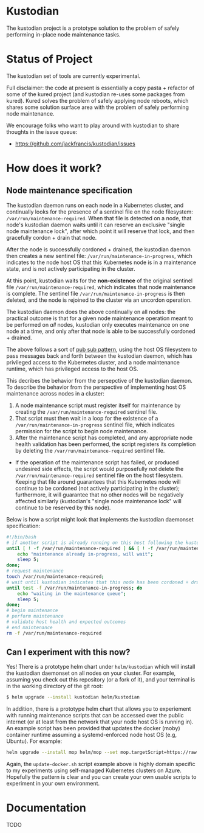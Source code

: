 # Kustodian

The kustodian project is a prototype solution to the problem of safely performing in-place node maintenance tasks.

# Status of Project

The kustodian set of tools are currently experimental.

Full disclaimer: the code at present is essentially a copy pasta + refactor of some of the kured project (and kustodian re-uses some packages from kured). Kured solves the problem of safely applying node reboots, which shares some solution surface area with the problem of safely performing node maintenance.

We encourage folks who want to play around with kustodian to share thoughts in the issue queue:

- https://github.com/jackfrancis/kustodian/issues

# How does it work?

## Node maintenance specification

The kustodian daemon runs on each node in a Kubernetes cluster, and continually looks for the presence of a sentinel file on the node filesystem: `/var/run/maintenance-required`. When that file is detected on a node, that node's kustodian daemon waits until it can reserve an exclusive "single node maintenance lock", after which point it will reserve that lock, and then gracefully cordon + drain  that node.

After the node is successfully cordoned + drained, the kustodian daemon then creates a new sentinel file: `/var/run/maintenance-in-progress`, which indicates to the node host OS that this Kubernetes node is in a maintenance state, and is not actively participating in the cluster.

At this point, kustodian waits for the **non-existence** of the original sentinel file `/var/run/maintenance-required`, which indicates that node maintenance is complete. The sentinel file `/var/run/maintenance-in-progress` is then deleted, and the node is rejoined to the cluster via an uncordon operation.

The kustodian daemon does the above continually on all nodes: the practical outcome is that for a given node maintenance operation meant to be performed on *all* nodes, kustodian only executes maintenance on one node at a time, and only after that node is able to be successfully cordoned + drained.

The above follows a sort of [pub sub pattern](https://en.wikipedia.org/wiki/Publish–subscribe_pattern), using the host OS filesystem to pass messages back and forth between the kustodian daemon, which has privileged access to the Kubernetes cluster, and a node maintenance runtime, which has privileged access to the host OS.

This decribes the behavior from the persepctive of the kustodian daemon. To describe the behavior from the perspective of implementing host OS maintenance across nodes in a cluster:

1. A node maintenance script must register itself for maintenance by creating the `/var/run/maintenance-required` sentinel file.
2. That script must then wait in a loop for the existence of a `/var/run/maintenance-in-progress` sentinel file, which indicates permission for the script to begin node maintenance.
3. After the maintenance script has completed, and any appropriate node health validation has been performed, the script registers its completion by deleting the `/var/run/maintenance-required` sentinel file.
  - If the operation of the maintenance script has failed, or produced undesired side effects, the script would purposefully *not* delete the `/var/run/maintenance-required` sentinel file on the host filesystem. Keeping that file around guarantees that this Kubernetes node will continue to be cordoned (not actively participating in the cluster); furthermore, it will guarantee that no other nodes will be negatively affected similarly (kustodian's "single node maintenance lock" will continue to be reserved by this node).

Below is how a script might look that implements the kustodian daemonset specification:

```bash
#!/bin/bash
# if another script is already running on this host following the kustodian pattern, then wait
until [ ! -f /var/run/maintenance-required ] && [ ! -f /var/run/maintenance-in-progress ]; do
    echo "maintenance already in-progress, will wait";
    sleep 5;
done;
# request maintenance
touch /var/run/maintenance-required;
# wait until kustodian indicates that this node has been cordoned + drained, and exclusive maintenance reserved
until test -f /var/run/maintenance-in-progress; do
    echo "waiting in the maintenance queue";
    sleep 5;
done;
# begin maintenance
# perform maintenance
# validate host health and expected outcomes
# end maintenance
rm -f /var/run/maintenance-required
```

## Can I experiment with this now?

Yes! There is a prototype helm chart under `helm/kustodian` which will install the kustodian daemonset on all nodes on your cluster. For example, assuming you check out this repository (or a fork of it), and your terminal is in the working directory of the git root:

```sh
$ helm upgrade --install kustodian helm/kustodian
```

In addition, there is a prototype helm chart that allows you to experiement with running maintenance scripts that can be accessed over the public internet (or at least from the network that your node host OS is running in). An example script has been provided that updates the docker (moby) container runtime assuming a systemd-enforced node host OS (e.g, Ubuntu). For example:

```sh
helm upgrade --install mop helm/mop --set mop.targetScript=https://raw.githubusercontent.com/jackfrancis/kustodian/main/examples/update-docker.sh --set mop.name=upgrade-docker
```

Again, the `update-docker.sh` script example above is highly domain specific to my experiments using self-managed Kubernetes clusters on Azure. Hopefully the pattern is clear and you can create your own usable scripts to experiment in your own environment.

# Documentation

TODO
